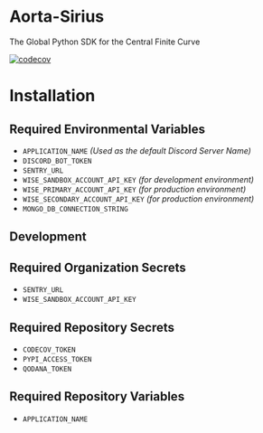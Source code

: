 # Aorta-Sirius

The Global Python SDK for the Central Finite Curve

[![codecov](https://codecov.io/gh/kontinuum-investments/Aorta-Sirius/branch/production/graph/badge.svg?token=TYY4X666XE)](https://codecov.io/gh/kontinuum-investments/Aorta-Sirius)

# Installation

## Required Environmental Variables

- `APPLICATION_NAME` _(Used as the default Discord Server Name)_
- `DISCORD_BOT_TOKEN`
- `SENTRY_URL`
- `WISE_SANDBOX_ACCOUNT_API_KEY` _(for development environment)_
- `WISE_PRIMARY_ACCOUNT_API_KEY` _(for production environment)_
- `WISE_SECONDARY_ACCOUNT_API_KEY` _(for production environment)_
- `MONGO_DB_CONNECTION_STRING`

## Development

## Required Organization Secrets

- `SENTRY_URL`
- `WISE_SANDBOX_ACCOUNT_API_KEY`

## Required Repository Secrets

- `CODECOV_TOKEN`
- `PYPI_ACCESS_TOKEN`
- `QODANA_TOKEN`

## Required Repository Variables

- `APPLICATION_NAME`
